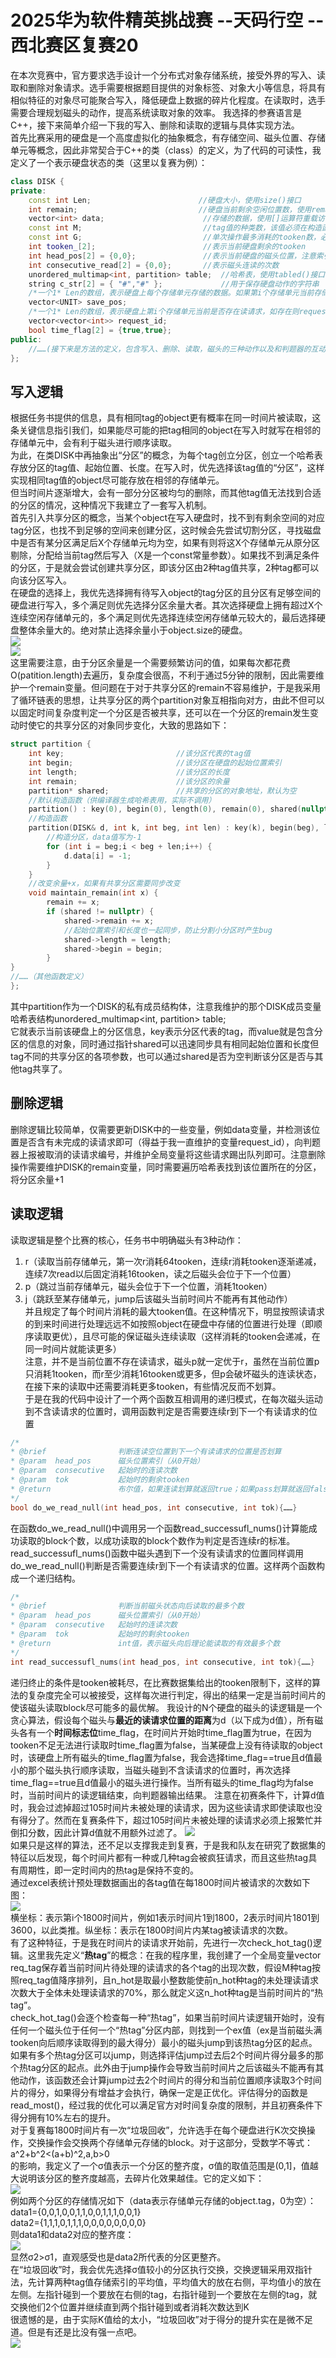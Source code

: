 # 2025华为软件精英挑战赛 --天码行空 --西北赛区复赛20  
在本次竞赛中，官方要求选手设计一个分布式对象存储系统，接受外界的写入、读取和删除对象请求。选手需要根据题目提供的对象标签、对象大小等信息，将具有相似特征的对象尽可能聚合写入，降低硬盘上数据的碎片化程度。在读取时，选手需要合理规划磁头的动作，提高系统读取对象的效率。
我选择的参赛语言是C++，接下来简单介绍一下我的写入、删除和读取的逻辑与具体实现方法。  
首先比赛采用的硬盘是一个高度虚拟化的抽象概念，有存储空间、磁头位置、存储单元等概念，因此非常契合于C++的类（class）的定义，为了代码的可读性，我定义了一个表示硬盘状态的类（这里以复赛为例）：  
```c++  
class DISK {  
private:  
    const int Len;                        //硬盘大小，使用size()接口  
    int remain;                           //硬盘当前剩余空闲位置数，使用remaining()接口  
    vector<int> data;                      //存储的数据，使用[]运算符重载访问  
    const int M;                           //tag值的种类数，该值必须在构造函数中初始化  
    const int G;                           //单次操作最多消耗的tooken数，必须初始化  
    int tooken_[2];                        //表示当前硬盘剩余的tooken  
    int head_pos[2] = {0,0};               //表示当前硬盘的磁头位置，注意索引从0开始  
    int consecutive_read[2] = {0,0};       //表示磁头连读的次数  
    unordered_multimap<int, partition> table;  //哈希表，使用tabled()接口  
    string c_str[2] = { "#","#" };             //用于保存硬盘动作的字符串  
    /*一个1* Len的数组，表示硬盘上每个存储单元存储的数据。如果第i个存储单元当前存储了数据，则save_pos[i] = {第i个存储单元存储的obj编号，该obj的block编号，该obj的副本编号}，如果第i个存储单元当前不存在读请求则save_pos[i] = {0,0,0}*/  
    vector<UNIT> save_pos;   
    /*一个1* Len的数组，表示硬盘上第i个存储单元当前是否存在读请求，如存在则request_id[i] = vector<int>{(该位置的所有请求编号...)}，元素request_id[i][j]表示第i个存储单元当前第j个读请求的编号*/  
    vector<vector<int>> request_id;   
    bool time_flag[2] = {true,true};  
public:  
    //……(接下来是方法的定义，包含写入、删除、读取，磁头的三种动作以及和判题器的互动输出等)  
};  
```
## 写入逻辑  
根据任务书提供的信息，具有相同tag的object更有概率在同一时间片被读取，这条关键信息指引我们，如果能尽可能的把tag相同的object在写入时就写在相邻的存储单元中，会有利于磁头进行顺序读取。  
为此，在类DISK中再抽象出“分区”的概念，为每个tag创立分区，创立一个哈希表存放分区的tag值、起始位置、长度。在写入时，优先选择该tag值的“分区”，这样实现相同tag值的object尽可能存放在相邻的存储单元。  
但当时间片逐渐增大，会有一部分分区被均匀的删除，而其他tag值无法找到合适的分区的情况，这种情况下我建立了一套写入机制。  
首先引入共享分区的概念，当某个object在写入硬盘时，找不到有剩余空间的对应tag分区，也找不到足够的空间来创建分区，这时候会先尝试切割分区，寻找磁盘中是否有某分区满足后X个存储单元均为空，如果有则将这X个存储单元从原分区剔除，分配给当前tag然后写入（X是一个const常量参数）。如果找不到满足条件的分区，于是就会尝试创建共享分区，即该分区由2种tag值共享，2种tag都可以向该分区写入。  
在硬盘的选择上，我优先选择拥有待写入object的tag分区的且分区有足够空间的硬盘进行写入，多个满足则优先选择分区余量大者。其次选择硬盘上拥有超过X个连续空闲存储单元的，多个满足则优先选择连续空闲存储单元较大的，最后选择硬盘整体余量大的。绝对禁止选择余量小于object.size的硬盘。  
![](https://github.com/Fengxingzhe666/huawei_codecraft2025/blob/main/img/%E7%A1%AC%E7%9B%98%E9%80%89%E6%8B%A9.jpg)  
![](https://github.com/Fengxingzhe666/huawei_codecraft2025/blob/main/img/%E5%86%99%E5%85%A5%E9%80%BB%E8%BE%91.jpg?raw=true)  
这里需要注意，由于分区余量是一个需要频繁访问的值，如果每次都花费O(patition.length)去遍历，复杂度会很高，不利于通过5分钟的限制，因此需要维护一个remain变量。但问题在于对于共享分区的remain不容易维护，于是我采用了循环链表的思想，让共享分区的两个partition对象互相指向对方，由此不但可以以固定时间复杂度判定一个分区是否被共享，还可以在一个分区的remain发生变动时使它的共享分区的对象同步变化，大致的思路如下：  
```c++ 
struct partition {  
    int key;                         //该分区代表的tag值  
    int begin;                       //该分区在硬盘的起始位置索引  
    int length;                      //该分区的长度  
    int remain;                      //该分区的余量  
    partition* shared;               //共享的分区的对象地址，默认为空  
    //默认构造函数（供编译器生成哈希表用，实际不调用）  
    partition() : key(0), begin(0), length(0), remain(0), shared(nullptr) {}  
    //构造函数  
    partition(DISK& d, int k, int beg, int len) : key(k), begin(beg), length(len),remain(len), shared(nullptr) {  
        //构造分区，data值写为-1  
        for (int i = beg;i < beg + len;i++) {  
            d.data[i] = -1;  
        }  
    }  
    //改变余量+x，如果有共享分区需要同步改变  
    void maintain_remain(int x) {  
        remain += x;  
        if (shared != nullptr) {  
            shared->remain += x;  
            //起始位置索引和长度也一起同步，防止分割小分区时产生bug  
            shared->length = length;  
            shared->begin = begin;  
        }  
}  
//……（其他函数定义）  
};
```  
其中partition作为一个DISK的私有成员结构体，注意我维护的那个DISK成员变量哈希表结构unordered_multimap<int, partition> table;  
它就表示当前该硬盘上的分区信息，key表示分区代表的tag，而value就是包含分区的信息的对象，同时通过指针shared可以迅速同步具有相同起始位置和长度但tag不同的共享分区的各项参数，也可以通过shared是否为空判断该分区是否与其他tag共享了。  
  
## 删除逻辑  
删除逻辑比较简单，仅需要更新DISK中的一些变量，例如data变量，并检测该位置是否含有未完成的读请求即可（得益于我一直维护的变量request_id），向判题器上报被取消的读请求编号，并维护全局变量将这些请求踢出队列即可。注意删除操作需要维护DISK的remain变量，同时需要遍历哈希表找到该位置所在的分区，将分区余量+1  
  
## 读取逻辑  
读取逻辑是整个比赛的核心，任务书中明确磁头有3种动作：
1. r（读取当前存储单元，第一次r消耗64tooken，连续r消耗tooken逐渐递减，连续7次read以后固定消耗16tooken，读之后磁头会位于下一个位置）  
2. p（跳过当前存储单元，磁头会位于下一个位置，消耗1tooken）  
3. j（跳跃至某存储单元，jump后该磁头当前时间片不能再有其他动作）  
并且规定了每个时间片消耗的最大tooken值。在这种情况下，明显按照读请求的到来时间进行处理远远不如按照object在硬盘中存储的位置进行处理（即顺序读取更优），且尽可能的保证磁头连续读取（这样消耗的tooken会递减，在同一时间片就能读更多）  
注意，并不是当前位置不存在读请求，磁头p就一定优于r，虽然在当前位置p只消耗1tooken，而r至少消耗16tooken或更多，但p会破坏磁头的连读状态，在接下来的读取中还需要消耗更多tooken，有些情况反而不划算。  
于是在我的代码中设计了一个两个函数互相调用的递归模式，在每次磁头运动到不含读请求的位置时，调用函数判定是否需要连续r到下一个有读请求的位置
```c++  
/*  
* @brief                判断连读空位置到下一个有读请求的位置是否划算  
* @param  head_pos      磁头位置索引（从0开始）  
* @param  consecutive   起始时的连读次数  
* @param  tok           起始时的剩余tooken  
* @return               布尔值，如果连读划算就返回true；如果pass划算就返回false  
*/  
bool do_we_read_null(int head_pos, int consecutive, int tok){……}
```
在函数do_we_read_null()中调用另一个函数read_successufl_nums()计算能成功读取的block个数，以成功读取的block个数作为判定是否连续r的标准。read_successufl_nums()函数中磁头遇到下一个没有读请求的位置同样调用do_we_read_null()判断是否需要连续r到下一个有读请求的位置。这样两个函数构成一个递归结构。 
```c++   
/*  
* @brief                判断当前磁头状态向后读取的最多个数  
* @param  head_pos      磁头位置索引（从0开始）  
* @param  consecutive   起始时的连读次数  
* @param  tok           起始时的剩余tooken  
* @return               int值，表示磁头向后理论能读取的有效最多个数  
*/  
int read_successufl_nums(int head_pos, int consecutive, int tok){……}  
```

递归终止的条件是tooken被耗尽，在比赛数据集给出的tooken限制下，这样的算法的复杂度完全可以被接受，这样每次进行判定，得出的结果一定是当前时间片的使该磁头读取block尽可能多的最优解。
我设计的N个硬盘的磁头的读逻辑是一个贪心算法，假设每个磁头与**最近的读请求位置的距离**为d（以下成为d值），所有磁头各有一个**时间标志位**time_flag，在时间片开始时time_flag置为true，在因为tooken不足无法进行读取时time_flag置为false，当某硬盘上没有待读取的object时，该硬盘上所有磁头的time_flag置为false，我会选择time_flag==true且d值最小的那个磁头执行顺序读取，当磁头碰到不含读请求的位置时，再次选择time_flag==true且d值最小的磁头进行操作。当所有磁头的time_flag均为false时，当前时间片的读逻辑结束，向判题器输出结果。
注意在初赛条件下，计算d值时，我会过滤掉超过105时间片未被处理的读请求，因为这些读请求即使读取也没有得分了。然而在复赛条件下，超过105时间片未被处理的读请求必须上报繁忙并倒扣分数，因此计算d值就不用额外过滤了。
![](https://github.com/Fengxingzhe666/huawei_codecraft2025/blob/main/img/%E8%AF%BB%E5%8F%96%E9%80%BB%E8%BE%91.jpg?raw=true)  
如果只是这样的算法，还不足以支撑我走到复赛，于是我和队友在研究了数据集的特征以后发现，每个时间片都有一种或几种tag会被疯狂请求，而且这些热tag具有周期性，即一定时间内的热tag是保持不变的。  
通过excel表统计预处理数据画出的各tag值在每1800时间片被请求的次数如下图：  
![](https://github.com/Fengxingzhe666/huawei_codecraft2025/blob/main/img/excel%E6%88%AA%E5%9B%BE.png)  
横坐标：表示第i个1800时间片，例如1表示时间片1到1800，2表示时间片1801到3600，以此类推。纵坐标：表示在1800时间片内某tag被读请求的次数。  
有了这种特征，于是我在时间片的读请求开始前，先进行一次check_hot_tag()逻辑。这里我先定义“**热tag**”的概念：在我的程序里，我创建了一个全局变量vector<int> req_tag保存着当前时间片待处理的读请求的各个tag的出现次数，假设M种tag按照req_tag值降序排列，且n_hot是取最小整数能使前n_hot种tag的未处理读请求次数大于全体未处理读请求的70%，那么就定义这n_hot种tag是当前时间片的“热tag”。  
check_hot_tag()会逐个检查每一种“热tag”，如果当前时间片读逻辑开始时，没有任何一个磁头位于任何一个“热tag”分区内部，则找到一个ex值（ex是当前磁头满tooken向后顺序读取得到的最大得分）最小的磁头jump到该热tag分区的起点。如果有多个热tag分区可以jump，则选择评估jump过去后2个时间片得分最多的那个热tag分区的起点。此外由于jump操作会导致当前时间片之后该磁头不能再有其他动作，该函数还会计算jump过去2个时间片的得分和当前位置顺序读取3个时间片的得分，如果得分有增益才会执行，确保一定是正优化。评估得分的函数是read_most()，经过我的优化可以满足官方对时间复杂度的限制，并且初赛条件下得分拥有10%左右的提升。  
对于复赛每1800时间片有一次“垃圾回收”，允许选手在每个硬盘进行K次交换操作，交换操作会交换两个存储单元存储的block。对于这部分，受数学不等式：  
a^2+b^2<(a+b)^2,a,b>0  
的影响，我定义了一个σ值表示一个分区的整齐度，σ值的取值范围是(0,1]，值越大说明该分区的整齐度越高，去碎片化效果越佳。它的定义如下：  
![](https://github.com/Fengxingzhe666/huawei_codecraft2025/blob/main/img/%E5%85%AC%E5%BC%8Fsita.png?raw=true)  
例如两个分区的存储情况如下（data表示存储单元存储的object.tag，0为空）：  
data1={0,0,1,0,0,1,1,0,0,1,1,1,0,0,1}  
data2={1,1,1,0,1,1,1,0,0,0,0,0,0,0,0}  
则data1和data2对应的整齐度：  
![](https://github.com/Fengxingzhe666/huawei_codecraft2025/blob/main/img/%E5%85%AC%E5%BC%8F2.png?raw=true)  
显然σ2>σ1，直观感受也是data2所代表的分区更整齐。  
在“垃圾回收”时，我会优先选择σ值较小的分区执行交换，交换逻辑采用双指针法，先计算两种tag值存储索引的平均值，平均值大的放在右侧，平均值小的放在左侧。左指针碰到一个要放在右侧的tag，右指针碰到一个要放在左侧的tag，就交换他们2个位置并继续直到两个指针碰到或者消耗次数达到K  
很遗憾的是，由于实际K值给的太小，“垃圾回收”对于得分的提升实在是微不足道。但是有还是比没有强一点吧。  
![](https://github.com/Fengxingzhe666/huawei_codecraft2025/blob/main/img/%E8%8E%B7%E5%A5%96%E5%9B%BE.png?raw=true)  
